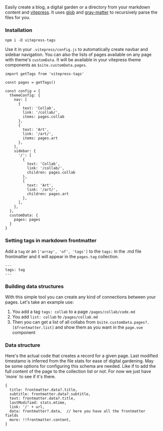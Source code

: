 Easily create a blog, a digital garden or a directory from your markdown content and [vitepress](https://vitepress.vuejs.org/). It uses [glob](https://www.npmjs.com/package/glob) and [gray-matter](https://www.npmjs.com/package/gray-matter) to recursively parse the files for you.

### Installation

`npm i -D vitepress-tags`

Use it in your `.vitepress/config.js` to automatically create navbar and sidebar navigation. You can also the lists of pages available on any page with theme's `customData`. It will be available in your vitepress theme components as `$site.customData.pages`. 

```
import getTags from 'vitepress-tags'

const pages = getTags()

const config = {
  themeConfig: {
    nav: [
      {
        text: 'Collab',
        link: '/collab/',
        items: pages.collab
      },
      {
        text: 'Art',
        link: '/art/',
        items: pages.art
      },
    ],
    sidebar: {
      '/': [
        {
          text: 'Collab',
          link: '/collab/',
          children: pages.collab
        },
        {
          text: 'Art',
          link: '/art/',
          children: pages.art
        },
      ],
    },
  },
  customData: {
    pages: pages
  }
}
```

### Setting tags in markdown frontmatter

Add a `tag` or an `['array', 'of', 'tags']` to the `tags:` in the .md file frontmatter and it will appear in the `pages.tag` collection.

```
---
tags: tag
---
```

### Building data structures

With this simple tool you can create any kind of connections between your pages. Let's take an example use:

1. You add a tag `tags: collab` to a page `/pages/collab/code.md`
1. You add `list: collab` to `/pages/collab.md`
2. Then you can get a list of all collabs from `$site.customData.pages?.[$frontmatter.list]` and show them as you want in the `page.vue` component

### Data structure

Here's the actual code that creates a record for a given page. Last modified timestamo is inferred from the file stats for ease of digital gardening. May be some options for configuring this schema are needed. Like if to add the full content of the page to the collection list or not. For now we just have 'more` to see if it's there.

```
{
  title: frontmatter.data?.title,
  subtitle: frontmatter.data?.subtitle,
  text: frontmatter.data?.title,
  lastModified: stats.mtime,
  link: '/' + url,
  data: frontmatter?.data,  // here you have all the frontmatter fields
  more: !!frontmatter.content,
}
```


